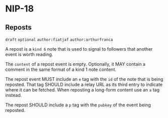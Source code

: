 NIP-18
======

Reposts
-------

`draft` `optional` `author:fiatjaf` `author:arthurfranca`

A repost is a `kind 6` note that is used to signal to followers
that another event is worth reading.

The `content` of a repost event is empty. Optionally, it MAY contain
a comment in the same format of a kind 1 note content.

The repost event MUST include an `e` tag with the `id` of the note that is
being reposted. That tag SHOULD include a relay URL as its third entry
to indicate where it can be fetched.
When reposting a long-form content use an `a` tag instead.

The repost SHOULD include a `p` tag with the `pubkey` of the event being
reposted.
